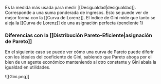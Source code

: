 
Es la medida más usada para medir [[Desigualdad|desigualdad]]. Corresponde a una suma ponderada de ingresos. Esto se puede ver de mejor forma con la [[Curva de Lorenz]]. El índice de Gini mide que tanto se aleja la [[Curva de Lorenz]] de una asignación perfecta (pendiente 1)


### Diferencias con la [[Distribución Pareto-Eficiente|asignación de Pareto]]

En el siguiente caso se puede ver cómo una curva de Pareto puede diferir con los ideales del coeficiente de Gini, sabiendo que Pareto aboga por el bien de un agente económico manteniendo al otro constante y Gini abala la igualdad en utilidades. 

![[Gini.png]]